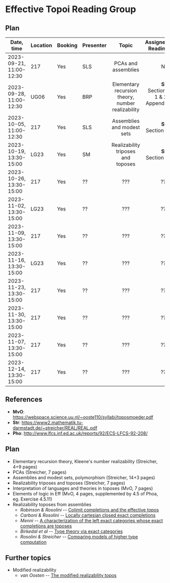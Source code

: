 # Effective Topoi Reading Group

## Plan

| Date, time              | Location | Booking | Presenter |     Topic                                           |  Assigned Reading                  | Meeting summary |
|-------------------------|----------| ------- | --------- |:--------------------------------------------------: |-----------------------------------:|---------------- |
| 2023-09-21, 11:00-12:30 |  217     | Yes     | SLS       | PCAs and assemblies                                 | NA                                 | [Meeting #1][1] |
| 2023-09-28, 11:00-12:30 |  UG06    | Yes     | BRP       | Elementary recursion theory, number realizability   | **Str** Sections 1 & 2, Appendix A | [Meeting #2][2] |
| 2023-10-05, 11:00-12:30 |  217     | Yes     | SLS       | Assemblies and modest sets                          | **Str** Section 4                  |                 |
| 2023-10-19, 13:30-15:00 |  LG23    | Yes     | SM        | Realizability triposes and toposes                  | **Str** Section 5                  |                 |
| 2023-10-26, 13:30-15:00 |  217     | Yes     | ??        | ???                                                 | ???                                |                 |
| 2023-11-02, 13:30-15:00 |  LG23    | Yes     | ??        | ???                                                 | ???                                |                 |
| 2023-11-09, 13:30-15:00 |  217     | Yes     | ??        | ???                                                 | ???                                |                 |
| 2023-11-16, 13:30-15:00 |  LG23    | Yes     | ??        | ???                                                 | ???                                |                 |
| 2023-11-23, 13:30-15:00 |  217     | Yes     | ??        | ???                                                 | ???                                |                 |
| 2023-11-30, 13:30-15:00 |  217     | Yes     | ??        | ???                                                 | ???                                |                 |
| 2023-11-07, 13:30-15:00 |  217     | Yes     | ??        | ???                                                 | ???                                |                 |
| 2023-12-14, 13:30-15:00 |  217     | Yes     | ??        | ???                                                 | ???                                |                 |

## References

- **MvO**: https://webspace.science.uu.nl/~ooste110/syllabi/toposmoeder.pdf
- **Str**: https://www2.mathematik.tu-darmstadt.de/~streicher/REAL/REAL.pdf
- **Pho**: http://www.lfcs.inf.ed.ac.uk/reports/92/ECS-LFCS-92-208/

## Plan

- Elementary recursion theory, Kleene's number realizability (Streicher, 4+9 pages)
- PCAs (Streicher, 7 pages)
- Assemblies and modest sets, polymorphism (Streicher, 14+3 pages)
- Realizability triposes and toposes (Streicher, 7 pages)
- Interpretation of languages and theories in toposes (MvO, 7 pages)
- Elements of logic in Eff (MvO, 4 pages, supplemented by 4.5 of Phoa, eg. Exercise 4.5.11)
- Realizability toposes from assemblies
  - _Robinson & Rosolini_ -- [Colimit completions and the effective
    topos](https://doi.org/10.2307/2274658)
  - _Carboni & Rosolini_ -- [Locally cartesian closed exact
    completions](https://doi.org/10.1016/S0022-4049(99)00192-9)
  - _Menni_ -- [A characterization of the left exact categories whose exact
    completions are toposes](https://doi.org/10.1016/S0022-4049(02)00261-X)
  - _Birkedal et al_ -- [Type theory via exact categories](https://doi.org/10.1109/LICS.1998.705655)
  - _Rosolini & Streicher_ -- [Comparing models of higher type computation](https://doi.org/10.1016/S1571-0661(04)00109-4)

## Further topics

- Modified realizability
  - _van Oosten_ -- [The modified realizability topos](https://doi.org/10.1016/S0022-4049(97)00101-1)

[1]: https://ayberkt.github.io/effective-topoi-meeting-2023-09-21.html
[2]: https://ayberkt.github.io/effective-topoi-meeting-2023-09-28.html
